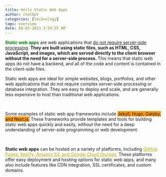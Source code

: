 ```yaml
---
title: Hello Static Web Apps
author: chatGpt
categories: [technology]
tags: overview
date: 08-03-2023 3:54:55 AM
---
```



<p><strong class="ql-size-large" style="color: rgb(0, 138, 0);">Static web apps</strong> are web applications that <u>do not require server-side processing</u>. <strong>They are built using static files, such as HTML, CSS, JavaScript, and images, which are served directly to the client browser without the need for a server-side process. </strong>This means that static web apps do not have a backend, and all of the code and content is contained in the client-side files.</p><p>Static web apps are ideal for simple websites, blogs, portfolios, and other web applications that do not require complex server-side processing or database integration. They are easy to deploy and scale, and are generally less expensive to host than traditional web applications.</p><p><br></p><p>Some examples of static web app frameworks include <span style="background-color: rgb(255, 153, 0);">Jekyll, Hugo, Gatsby, and Next.js.</span> These frameworks provide templates and tools for building static web apps quickly and easily, without the need for a deep understanding of server-side programming or web development.</p><p><br></p><p><strong>Static web apps</strong> can be hosted on a variety of platforms, including <u style="color: rgb(178, 178, 0);">GitHub Pages, Netlify, Amazon S3, and Google Cloud Storage.</u><span style="color: rgb(178, 178, 0);"> </span>These platforms offer easy deployment and hosting options for static web apps, and many also include features like CDN integration, SSL certificates, and custom domains.</p>